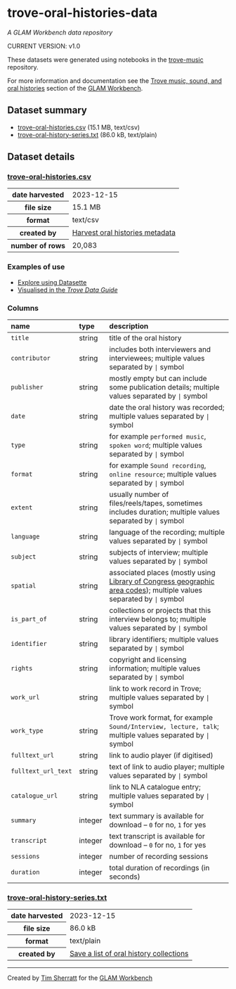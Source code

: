 # trove-oral-histories-data

*A GLAM Workbench data repository*

CURRENT VERSION: v1.0

These datasets were generated using notebooks in the [trove-music](https://github.com/GLAM-Workbench/trove-music/) repository.

For more information and documentation see the [Trove music, sound, and oral histories](https://glam-workbench.net/trove-music) section of the [GLAM Workbench](https://glam-workbench.net).

## Dataset summary
- [trove-oral-histories.csv](https://github.com/GLAM-Workbench/trove-oral-histories-data/blob/main/trove-oral-histories.csv) (15.1 MB, text/csv)
- [trove-oral-history-series.txt](https://github.com/GLAM-Workbench/trove-oral-histories-data/blob/main/trove-oral-history-series.txt) (86.0 kB, text/plain)


## Dataset details

### [trove-oral-histories.csv](https://github.com/GLAM-Workbench/trove-oral-histories-data/blob/main/trove-oral-histories.csv)


<table id="T_9645d">
  <thead>
  </thead>
  <tbody>
    <tr>
      <th id="T_9645d_level0_row0" class="row_heading level0 row0" >date harvested</th>
      <td id="T_9645d_row0_col0" class="data row0 col0" >2023-12-15</td>
    </tr>
    <tr>
      <th id="T_9645d_level0_row1" class="row_heading level0 row1" >file size</th>
      <td id="T_9645d_row1_col0" class="data row1 col0" >15.1 MB</td>
    </tr>
    <tr>
      <th id="T_9645d_level0_row2" class="row_heading level0 row2" >format</th>
      <td id="T_9645d_row2_col0" class="data row2 col0" >text/csv</td>
    </tr>
    <tr>
      <th id="T_9645d_level0_row3" class="row_heading level0 row3" >created by</th>
      <td id="T_9645d_row3_col0" class="data row3 col0" ><a href='https://github.com/GLAM-Workbench/trove-music/blob/master/harvest-oral-histories.ipynb'>Harvest oral histories metadata</a></td>
    </tr>
    <tr>
      <th id="T_9645d_level0_row4" class="row_heading level0 row4" >number of rows</th>
      <td id="T_9645d_row4_col0" class="data row4 col0" >20,083</td>
    </tr>
  </tbody>
</table>


### Examples of use

- [Explore using Datasette](https://glam-workbench.net/datasette-lite/?csv=https://github.com/GLAM-Workbench/trove-oral-histories-data/blob/main/trove-oral-histories.csv&fts=title,contributor,is_part_of&drop=publisher,work_type,fulltext_url_text)
- [Visualised in the *Trove Data Guide*](https://tdg.glam-workbench.net/other-digitised-resources/oral-histories/overview.html)
### Columns

| name                | type    | description                                                                                                                                                                             |
|:--------------------|:--------|:----------------------------------------------------------------------------------------------------------------------------------------------------------------------------------------|
| `title`             | string  | title of the oral history                                                                                                                                                               |
| `contributor`       | string  | includes both interviewers and interviewees; multiple values separated by <code>&#124;</code> symbol                                                                                    |
| `publisher`         | string  | mostly empty but can include some publication details; multiple values separated by <code>&#124;</code> symbol                                                                          |
| `date`              | string  | date the oral history was recorded; multiple values separated by <code>&#124;</code> symbol                                                                                             |
| `type`              | string  | for example `performed music`, `spoken word`; multiple values separated by <code>&#124;</code> symbol                                                                                   |
| `format`            | string  | for example `Sound recording`, `online resource`; multiple values separated by <code>&#124;</code> symbol                                                                               |
| `extent`            | string  | usually number of files/reels/tapes, sometimes includes duration; multiple values separated by <code>&#124;</code> symbol                                                               |
| `language`          | string  | language of the recording; multiple values separated by <code>&#124;</code> symbol                                                                                                      |
| `subject`           | string  | subjects of interview; multiple values separated by <code>&#124;</code> symbol                                                                                                          |
| `spatial`           | string  | associated places (mostly using [Library of Congress geographic area codes](https://www.loc.gov/marc/geoareas/gacs_code.html)); multiple values separated by <code>&#124;</code> symbol |
| `is_part_of`        | string  | collections or projects that this interview belongs to; multiple values separated by <code>&#124;</code> symbol                                                                         |
| `identifier`        | string  | library identifiers; multiple values separated by <code>&#124;</code> symbol                                                                                                            |
| `rights`            | string  | copyright and licensing information; multiple values separated by <code>&#124;</code> symbol                                                                                            |
| `work_url`          | string  | link to work record in Trove; multiple values separated by <code>&#124;</code> symbol                                                                                                   |
| `work_type`         | string  | Trove work format, for example `Sound/Interview, lecture, talk`; multiple values separated by <code>&#124;</code> symbol                                                                |
| `fulltext_url`      | string  | link to audio player (if digitised)                                                                                                                                                     |
| `fulltext_url_text` | string  | text of link to audio player; multiple values separated by <code>&#124;</code> symbol                                                                                                   |
| `catalogue_url`     | string  | link to NLA catalogue entry; multiple values separated by <code>&#124;</code> symbol                                                                                                    |
| `summary`           | integer | text summary is available for download – `0` for no, `1` for yes                                                                                                                        |
| `transcript`        | integer | text transcript is available for download – `0` for no, `1` for yes                                                                                                                     |
| `sessions`          | integer | number of recording sessions                                                                                                                                                            |
| `duration`          | integer | total duration of recordings (in seconds)                                                                                                                                               |

### [trove-oral-history-series.txt](https://github.com/GLAM-Workbench/trove-oral-histories-data/blob/main/trove-oral-history-series.txt)


<table id="T_131fe">
  <thead>
  </thead>
  <tbody>
    <tr>
      <th id="T_131fe_level0_row0" class="row_heading level0 row0" >date harvested</th>
      <td id="T_131fe_row0_col0" class="data row0 col0" >2023-12-15</td>
    </tr>
    <tr>
      <th id="T_131fe_level0_row1" class="row_heading level0 row1" >file size</th>
      <td id="T_131fe_row1_col0" class="data row1 col0" >86.0 kB</td>
    </tr>
    <tr>
      <th id="T_131fe_level0_row2" class="row_heading level0 row2" >format</th>
      <td id="T_131fe_row2_col0" class="data row2 col0" >text/plain</td>
    </tr>
    <tr>
      <th id="T_131fe_level0_row3" class="row_heading level0 row3" >created by</th>
      <td id="T_131fe_row3_col0" class="data row3 col0" ><a href='https://github.com/GLAM-Workbench/trove-music/blob/master/save-series.ipynb'>Save a list of oral history collections</a></td>
    </tr>
  </tbody>
</table>




----
Created by [Tim Sherratt](https://timsherratt.au) for the [GLAM Workbench](https://glam-workbench.net)